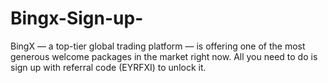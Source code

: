 # Bingx-Sign-up-
BingX — a top-tier global trading platform — is offering one of the most generous welcome packages in the market right now. All you need to do is sign up with referral code (EYRFXI) to unlock it.
